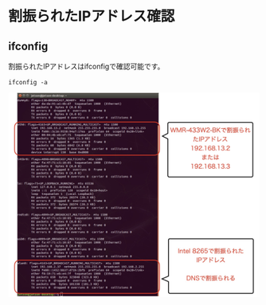 # 割振られたIPアドレス確認

## ifconfig

割振られたIPアドレスはifconfigで確認可能です。

```console
ifconfig -a
```


![](./img/ifconfig01.jpg)